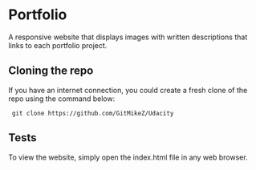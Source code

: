 ﻿# Portfolio

A responsive website that displays images with written descriptions that links to each portfolio project.

## Cloning the repo

If you have an internet connection, you could create a fresh clone of the repo using the command below:

<pre><code> git clone https://github.com/GitMikeZ/Udacity</code></pre>

## Tests

To view the website, simply open the index.html file in any web browser.








